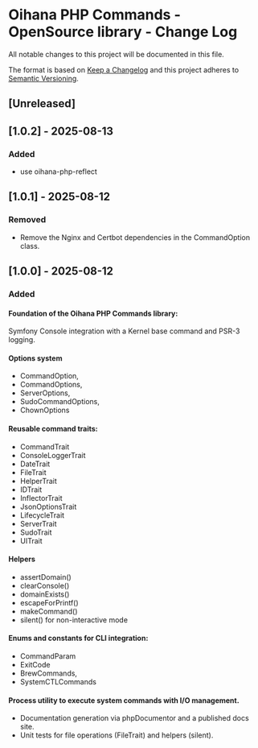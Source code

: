 # Oihana PHP Commands - OpenSource library - Change Log

All notable changes to this project will be documented in this file.

The format is based on [Keep a Changelog](http://keepachangelog.com/) and this project adheres to [Semantic Versioning](http://semver.org/).

## [Unreleased]

## [1.0.2] - 2025-08-13

### Added
- use oihana-php-reflect

## [1.0.1] - 2025-08-12

### Removed
- Remove the Nginx and Certbot dependencies in the CommandOption class. 

## [1.0.0] - 2025-08-12

### Added

#### Foundation of the Oihana PHP Commands library:
Symfony Console integration with a Kernel base command and PSR-3 logging. 
  
#### Options system

  - CommandOption, 
  - CommandOptions, 
  - ServerOptions, 
  - SudoCommandOptions, 
  - ChownOptions

#### Reusable command traits: 

- CommandTrait
- ConsoleLoggerTrait 
- DateTrait 
- FileTrait
- HelperTrait
- IDTrait
- InflectorTrait 
- JsonOptionsTrait
- LifecycleTrait 
- ServerTrait
- SudoTrait
- UITrait

#### Helpers

  - assertDomain() 
  - clearConsole() 
  - domainExists() 
  - escapeForPrintf() 
  - makeCommand() 
  - silent() for non-interactive mode
 
#### Enums and constants for CLI integration:

- CommandParam 
- ExitCode
- BrewCommands, 
- SystemCTLCommands

#### Process utility to execute system commands with I/O management.
- Documentation generation via phpDocumentor and a published docs site.
- Unit tests for file operations (FileTrait) and helpers (silent).

